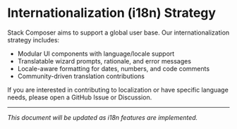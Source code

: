 # Internationalization (i18n) Strategy

Stack Composer aims to support a global user base. Our internationalization strategy includes:

- Modular UI components with language/locale support
- Translatable wizard prompts, rationale, and error messages
- Locale-aware formatting for dates, numbers, and code comments
- Community-driven translation contributions

If you are interested in contributing to localization or have specific language needs, please open a GitHub Issue or Discussion.

---

_This document will be updated as i18n features are implemented._
